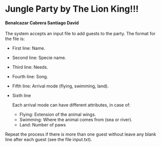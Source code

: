 # Jungle Party by The Lion King!!!
#### Benalcazar Cabrera Santiago David

The system accepts an input file to add guests to the party. The format for the file is:
* First line: Name.
* Second line: Specie name.
* Third line: Needs.
* Fourth line: Song.
* Fifth line: Arrival mode (flying, swimming, land).
* Sixth line

   Each arrival mode can have different attributes, in case of:
   * Flying: Extension of the animal wings.
   * Swimming: Where the animal comes from (sea or river).
   * Land: Number of paws

Repeat the process if there is more than one guest without leave any blank line after each guest (see the file input.txt).